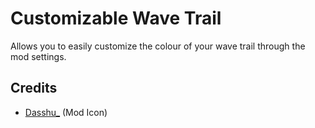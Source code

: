 # Customizable Wave Trail

Allows you to easily customize the colour of your wave trail through the mod settings.

## Credits
- [Dasshu_](https://twitter.com/DasshuGames) (Mod Icon)